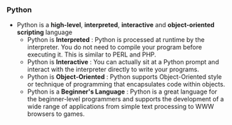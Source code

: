 ### Python 

* Python is a **high-level**, **interpreted**, **interactive** and **object-oriented scripting** language
  * Python is **Interpreted** : Python is processed at runtime by the interpreter. You do not need to compile your program before executing it. This is similar to PERL and PHP.
  * Python is **Interactive** : You can actually sit at a Python prompt and interact with the interpreter directly to write your programs.
  * Python is **Object-Oriented** : Python supports Object-Oriented style or technique of programming that encapsulates code within objects.
  * Python is a **Beginner's Language** : Python is a great language for the beginner-level programmers and supports the development of a wide range of applications from simple text processing to WWW browsers to games.
